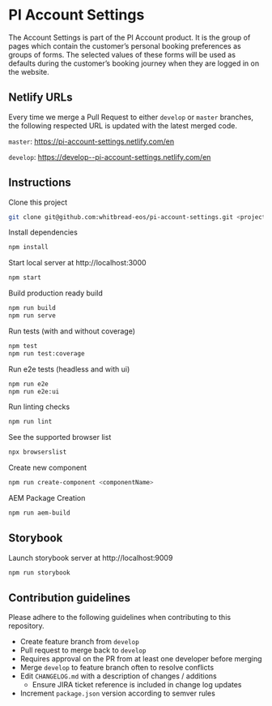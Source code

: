 # PI Account Settings

The Account Settings is part of the PI Account product. It is the group of pages which contain the customer’s personal booking preferences as groups of forms. The selected values of these forms will be used as defaults during the customer’s booking journey when they are logged in on the website.

## Netlify URLs 

Every time we merge a Pull Request to either `develop` or `master` branches, the following respected URL is updated with the latest merged code.

`master`: https://pi-account-settings.netlify.com/en

`develop`: https://develop--pi-account-settings.netlify.com/en

## Instructions

Clone this project

```bash
git clone git@github.com:whitbread-eos/pi-account-settings.git <projectName>
```

Install dependencies

```bash
npm install
```

Start local server at http://localhost:3000

```bash
npm start
```

Build production ready build

```bash
npm run build
npm run serve
```

Run tests (with and without coverage)

```bash
npm test
npm run test:coverage
```

Run e2e tests (headless and with ui)

```bash
npm run e2e
npm run e2e:ui
```

Run linting checks

```bash
npm run lint
```

See the supported browser list

```bash
npx browserslist
```

Create new component

```bash
npm run create-component <componentName>
```

AEM Package Creation
```bash
npm run aem-build
```

## Storybook

Launch storybook server at http://localhost:9009

```bash
npm run storybook
```

## Contribution guidelines

Please adhere to the following guidelines when contributing to this repository.

- Create feature branch from `develop`
- Pull request to merge back to `develop`
- Requires approval on the PR from at least one developer before merging
- Merge `develop` to feature branch often to resolve conflicts
- Edit `CHANGELOG.md` with a description of changes / additions
  - Ensure JIRA ticket reference is included in change log updates
- Increment `package.json` version according to semver rules
